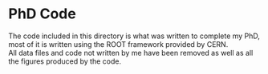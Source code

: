 # PhD Code
The code included in this directory is what was written to complete my PhD, most of it is written using the ROOT framework provided by CERN.   
All data files and code not written by me have been removed as well as all the figures produced by the code. 